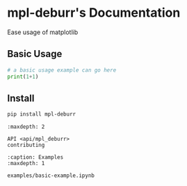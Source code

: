 
# mpl-deburr's Documentation

Ease usage of matplotlib


## Basic Usage

```python
# a basic usage example can go here
print(1+1)
```

## Install
```bash
pip install mpl-deburr
```



```{toctree}
:maxdepth: 2

API <api/mpl_deburr>
contributing
```

```{toctree}
:caption: Examples
:maxdepth: 1

examples/basic-example.ipynb
```
